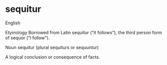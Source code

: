 # sequitur


English

Etymology
Borrowed from Latin sequitur (“it follows”), the third person form of sequor (“I follow”).

Noun
sequitur (plural sequiturs or sequuntur)

A logical conclusion or consequence of facts. 
